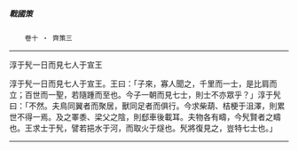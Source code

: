 

##### 戰國策
　　`卷十 ‧ 齊策三`

* * *

淳于髠一日而見七人于宣王

淳于髠一日而見七人于宣王。王曰：「子來，寡人聞之，千里而一士，是比肩而立；百世而一聖，若隨踵而至也。今子一朝而見七士，則士不亦眾乎？」淳于髠曰：「不然。夫鳥同翼者而聚居，獸同足者而俱行。今求柴葫、桔梗于沮澤，則累世不得一焉。及之睪黍、梁父之陰，則郄車後載耳。夫物各有疇，今髠賢者之疇也。王求士于髠，譬若挹水于河，而取火于燧也。髠將復見之，豈特七士也。」

* * *

